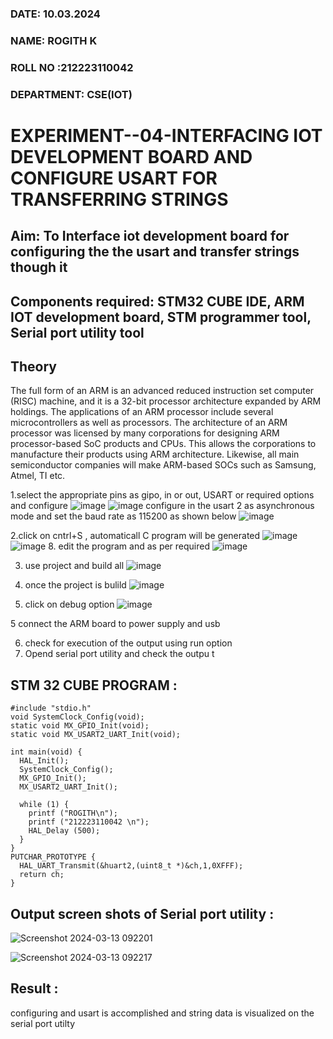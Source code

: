 
###  DATE: 10.03.2024

###  NAME: ROGITH K
###  ROLL NO :212223110042
###  DEPARTMENT: CSE(IOT)

# EXPERIMENT--04-INTERFACING IOT DEVELOPMENT BOARD AND CONFIGURE USART FOR TRANSFERRING STRINGS 
## Aim: To Interface iot development board for configuring the the usart and transfer strings though it 
## Components required: STM32 CUBE IDE, ARM IOT development board,  STM programmer tool, Serial port utility tool 
## Theory 
The full form of an ARM is an advanced reduced instruction set computer (RISC) machine, and it is a 32-bit processor architecture expanded by ARM holdings. The applications of an ARM processor include several microcontrollers as well as processors. The architecture of an ARM processor was licensed by many corporations for designing ARM processor-based SoC products and CPUs. This allows the corporations to manufacture their products using ARM architecture. Likewise, all main semiconductor companies will make ARM-based SOCs such as Samsung, Atmel, TI etc.


1.select the appropriate pins as gipo, in or out, USART or required options and configure 
![image](https://user-images.githubusercontent.com/36288975/226189403-f7179f1a-3eae-4637-826b-ab4ec35ba1e1.png)
![image](https://user-images.githubusercontent.com/36288975/226189425-2b2414ce-49b3-4b61-a260-c658cb2e4152.png)
configure in the usart 2 as asynchronous mode and set the baud rate as 115200 as shown below 
![image](https://user-images.githubusercontent.com/36288975/234776631-d6a84ef4-904c-4eac-98ed-ab6253e9379c.png)

  
2.click on cntrl+S , automaticall C program will be generated 
![image](https://user-images.githubusercontent.com/36288975/226189443-8b43451d-0b14-47e4-a20b-cc09c6ad8458.png)
![image](https://user-images.githubusercontent.com/36288975/226189450-85ffa969-2ffb-4788-81e5-72d60fdda0f1.png)
8. edit the program and as per required 
![image](https://user-images.githubusercontent.com/36288975/226189461-a573e62f-a109-4631-a250-a20925758fe0.png)

3. use project and build all 
![image](https://user-images.githubusercontent.com/36288975/226189554-3f7101ac-3f41-48fc-abc7-480bd6218dec.png)
10. once the project is bulild 
![image](https://user-images.githubusercontent.com/36288975/226189577-c61cc1eb-3990-4968-8aa6-aefffc766b70.png)

4. click on debug option 
![image](https://user-images.githubusercontent.com/36288975/226189625-37daa9a3-62e9-42b5-a5ce-2ac63345905b.png)

5 connect the  ARM board to power supply and usb 


6. check for execution of the output using run option
7. Opend serial port utility and check the outpu t



## STM 32 CUBE PROGRAM :
```
#include "stdio.h"
void SystemClock_Config(void);
static void MX_GPIO_Init(void);
static void MX_USART2_UART_Init(void);

int main(void) {
  HAL_Init();
  SystemClock_Config();
  MX_GPIO_Init();
  MX_USART2_UART_Init();

  while (1) {
    printf ("ROGITH\n");
    printf ("212223110042 \n");
    HAL_Delay (500);
  }
}
PUTCHAR_PROTOTYPE {
  HAL_UART_Transmit(&huart2,(uint8_t *)&ch,1,0XFFF);
  return ch;
}

```


## Output screen shots of Serial port utility   :
![Screenshot 2024-03-13 092201](https://github.com/Rogith08/-EXPERIMENT--03-INTERFACE-IOT-BOARD-AND-CONFIGURE-USART-TO-TRANSFER-STRINGS-/assets/162728044/2b12be32-46ed-4e49-a501-c7517e597c69)

 
![Screenshot 2024-03-13 092217](https://github.com/Rogith08/-EXPERIMENT--03-INTERFACE-IOT-BOARD-AND-CONFIGURE-USART-TO-TRANSFER-STRINGS-/assets/162728044/86a8cc75-da5b-4128-998e-845c05af6b02)


 
## Result :
configuring and usart is accomplished and string data is visualized on the serial port utilty
